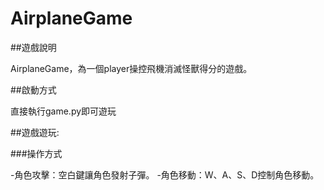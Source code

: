 ﻿# AirplaneGame

##遊戲說明

AirplaneGame，為一個player操控飛機消滅怪獸得分的遊戲。

##啟動方式

直接執行game.py即可遊玩

##遊戲遊玩:

###操作方式

-角色攻擊：空白鍵讓角色發射子彈。
-角色移動：W、A、S、D控制角色移動。
